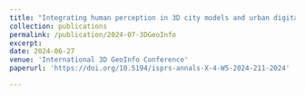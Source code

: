 ```yaml
---
title: "Integrating human perception in 3D city models and urban digital twins"
collection: publications
permalink: /publication/2024-07-3DGeoInfo
excerpt: 
date: 2024-06-27
venue: 'International 3D GeoInfo Conference'
paperurl: 'https://doi.org/10.5194/isprs-annals-X-4-W5-2024-211-2024'

---
```

